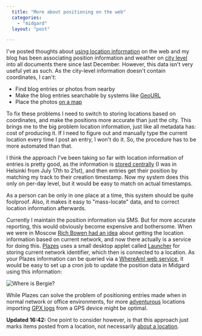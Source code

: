 ```yaml
---
  title: "More about positioning on the web"
  categories: 
    - "midgard"
  layout: "post"

---
```

I've posted thoughts about [using location information][1] on the web and my blog has been associating position information and weather on [city level][2] into all documents there since last December. However, this data isn't very useful yet as such. As the city-level information doesn't contain coordinates, I can't:

- Find blog entries or photos from nearby
- Make the blog entries searchable by systems like [GeoURL][3]
- Place the photos [on a map][4]

To fix these problems I need to switch to storing locations based on coordinates, and make the positions more accurate than just the city. This brings me to the big problem location information, just like all metadata has: cost of producing it. If I need to figure out and manually type the current location every time I post an entry, I won't do it. So, the procedure has to be more automated than that.

I think the approach I've been taking so far with location information of entries is pretty good, as the information is [stored centrally][5] (I was in Helsinki from July 17th to 21st), and then entries get their position by matching my track to their creation timestamp. Now my system does this only on per-day level, but it would be easy to match on actual timestamps.

As a person can be only in one place at a time, this system should be quite foolproof. Also, it makes it easy to "mass-locate" data, and to correct location information afterwards.

Currently I maintain the position information via SMS. But for more accurate reporting, this would obviously become expensive and bothersome. When we were in Moscow [Rich Bowen had an idea][6] about getting the location information based on current network, and now there actually is a service for doing this. [Plazes][7] uses a small desktop applet called [Launcher][8] for storing current network identifier, which then is connected to a location. As your Plazes information can be queried via a [WhereAmI web service][9], it would be easy to set up a cron job to update the position data in Midgard using this information:

![Where is Bergie?](http://bergie.iki.fi/midcom-serveattachmentguid-f03394f53ac68bd910c9cc140b077d1f/plazes-whereis-bergie.jpg)

While Plazes can solve the problem of positioning entries made when in normal network or office environments, for more [adventurous][10] locations importing [GPX logs][11] from a GPS device might be optimal.

__Updated 16:42:__ One point to consider however, is that this approach just marks items posted from a location, not necessarily [about a location][12].

[1]: http://bergie.iki.fi/midcom-permalink-daa03fa102895dd8766637e8c584b453
[2]: http://bergie.iki.fi/midcom-permalink-d46e18692c12ea8655f59f1182e87843
[3]: http://geourl.org/
[4]: http://brainoff.com/worldkit/index.php
[5]: http://bergie.iki.fi/archive/locations/
[6]: http://wooga.drbacchus.com/wordpress/?p=950
[7]: http://beta.plazes.com/
[8]: http://beta.plazes.com/info/files/
[9]: http://www.codeplaze.com/documentation/whereami/
[10]: http://www.horizonsunlimited.com/
[11]: http://www.topografix.com/gpx.asp
[12]: http://www.microformats.org/wiki/location-formats#What_People_are_Publishing
